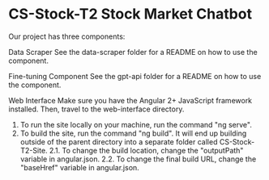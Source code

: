 # CS-Stock-T2 Stock Market Chatbot
Our project has three components:

Data Scraper
See the data-scraper folder for a README on how to use the component.


Fine-tuning Component
See the gpt-api folder for a README on how to use the component.


Web Interface
Make sure you have the Angular 2+ JavaScript framework installed. Then, travel to the web-interface directory.

1. To run the site locally on your machine, run the command "ng serve".
2. To build the site, run the command "ng build". It will end up building outside of the parent directory into a separate folder called CS-Stock-T2-Site. 
  2.1. To change the build location, change the "outputPath" variable in angular.json.
  2.2. To change the final build URL, change the "baseHref" variable in angular.json.
